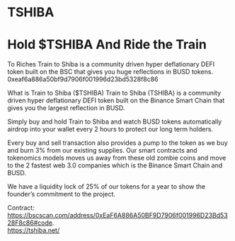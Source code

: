 # TSHIBA

# Hold $TSHIBA And Ride the Train
To Riches Train to Shiba is a community driven hyper deflationary DEFI token built on the BSC that gives you huge reflections in BUSD tokens.
0xeaf6a886a50bf9d7906f001996d23bd5328f8c86
   


What is Train to Shiba ($TSHIBA)
Train to Shiba (TSHIBA) is a community driven hyper deflationary DEFI token built on the Binance Smart Chain that gives you the largest reflection in BUSD.

Simply buy and hold Train to Shiba and watch BUSD tokens automatically airdrop into your wallet every 2 hours to protect our long term holders.

Every buy and sell transaction also provides a pump to the token as we buy and burn 3% from our existing supplies. Our smart contracts and tokenomics models moves us away from these old zombie coins and move to the 2 fastest web 3.0 companies which is the Binance Smart Chain and BUSD.

We have a liquidity lock of 25% of our tokens for a year to show the founder’s commitment to the project.

Contract: https://bscscan.com/address/0xEaF6A886A50BF9D7906f001996D23Bd5328F8c86#code.  
https://tshiba.net/
